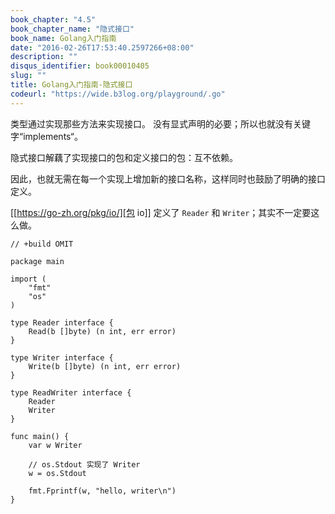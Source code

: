 ```yaml
---
book_chapter: "4.5"
book_chapter_name: "隐式接口"
book_name: Golang入门指南
date: "2016-02-26T17:53:40.2597266+08:00"
description: ""
disqus_identifier: book00010405
slug: ""
title: Golang入门指南-隐式接口
codeurl: "https://wide.b3log.org/playground/.go"
---
```





类型通过实现那些方法来实现接口。
没有显式声明的必要；所以也就没有关键字“implements“。

隐式接口解藕了实现接口的包和定义接口的包：互不依赖。

因此，也就无需在每一个实现上增加新的接口名称，这样同时也鼓励了明确的接口定义。

[[https://go-zh.org/pkg/io/][包 io]] 定义了 `Reader` 和 `Writer`；其实不一定要这么做。

```
// +build OMIT

package main

import (
	"fmt"
	"os"
)

type Reader interface {
	Read(b []byte) (n int, err error)
}

type Writer interface {
	Write(b []byte) (n int, err error)
}

type ReadWriter interface {
	Reader
	Writer
}

func main() {
	var w Writer

	// os.Stdout 实现了 Writer
	w = os.Stdout

	fmt.Fprintf(w, "hello, writer\n")
}

```

